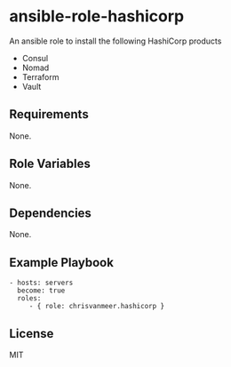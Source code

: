 # ansible-role-hashicorp

An ansible role to install the following HashiCorp products

- Consul
- Nomad
- Terraform
- Vault

## Requirements

None.

## Role Variables

None.

## Dependencies

None.

## Example Playbook

    - hosts: servers
      become: true
      roles:
         - { role: chrisvanmeer.hashicorp }

## License

MIT

